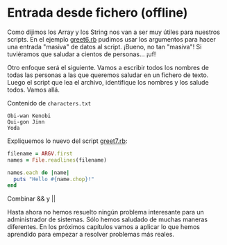 
# Entrada desde fichero (offline)

Como dijimos los Array y los String nos van a ser muy útiles para nuestros scripts. En el ejemplo [greet6.rb](example/greet6.rb) pudimos usar los argumentos para hacer una entrada "masiva" de datos al script. ¡Bueno, no tan "masiva"! Si tuviéramos que saludar a cientos de personas... ¡uf!

Otro enfoque será el siguiente. Vamos a escribir todos los nombres de todas las personas a las que queremos saludar en un fichero de texto. Luego el script que lea el archivo, identifique los nombres y los salude todos. Vamos allá.

Contenido de `characters.txt`
```
Obi-wan Kenobi
Qui-gon Jinn
Yoda
```

Expliquemos lo nuevo del script [greet7.rb](example/greet7.rb):
```ruby
filename = ARGV.first
names = File.readlines(filename)

names.each do |name|
  puts "Hello #{name.chop}!"
end
```

Combinar && y ||


Hasta ahora no hemos resuelto ningún problema interesante para un administrador de sistemas. Sólo hemos saludado de muchas maneras diferentes. En los próximos capítulos vamos a aplicar lo que hemos aprendido para empezar a resolver problemas más reales.
